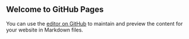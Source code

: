 ## Welcome to GitHub Pages

You can use the [editor on GitHub](https://github.com/muliming/muliming.github.io/edit/main/index.md) to maintain and preview the content for your website in Markdown files.


